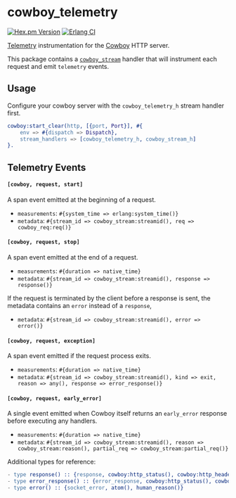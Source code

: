 cowboy_telemetry
=====

[![Hex.pm Version](https://img.shields.io/hexpm/v/cowboy_telemetry.svg)](https://hex.pm/packages/cowboy_telemetry)
[![Erlang CI](https://github.com/beam-telemetry/cowboy_telemetry/workflows/Erlang%20CI/badge.svg?branch=main)](https://github.com/beam-telemetry/cowboy_telemetry/actions)

[Telemetry](https://github.com/beam-telemetry/telemetry) instrumentation for the [Cowboy](https://github.com/ninenines/cowboy) HTTP server.

This package contains a [`cowboy_stream`](https://ninenines.eu/docs/en/cowboy/2.8/manual/cowboy_stream/) handler that will instrument each request and emit `telemetry` events.

## Usage

Configure your cowboy server with the `cowboy_telemetry_h` stream handler first.

```erlang
cowboy:start_clear(http, [{port, Port}], #{
    env => #{dispatch => Dispatch},
    stream_handlers => [cowboy_telemetry_h, cowboy_stream_h]
}.
```

## Telemetry Events

#### `[cowboy, request, start]`

A span event emitted at the beginning of a request.

* `measurements`: `#{system_time => erlang:system_time()}`
* `metadata`: `#{stream_id => cowboy_stream:streamid(), req => cowboy_req:req()}`

#### `[cowboy, request, stop]`

A span event emitted at the end of a request.

* `measurements`: `#{duration => native_time}`
* `metadata`: `#{stream_id => cowboy_stream:streamid(), response => response()}`

If the request is terminated by the client before a response is sent, the metadata contains an `error` instead of a `response`,

* `metadata`: `#{stream_id => cowboy_stream:streamid(), error => error()}`

#### `[cowboy, request, exception]`

A span event emitted if the request process exits.

* `measurements`: `#{duration => native_time}`
* `metadata`: `#{stream_id => cowboy_stream:streamid(), kind => exit, reason => any(), response => error_response()}`

#### `[cowboy, request, early_error]`

A single event emitted when Cowboy itself returns an `early_error` response before executing any handlers.

* `measurements`: `#{duration => native_time}`
* `metadata`: `#{stream_id => cowboy_stream:streamid(), reason => cowboy_stream:reason(), partial_req => cowboy_stream:partial_req()}`

Additional types for reference:

```erlang
- type response() :: {response, cowboy:http_status(), cowboy:http_headers(), cowboy_req:resp_body()}.
- type error_response() :: {error_response, cowboy:http_status(), cowboy:http_headers(), cowboy_req:resp_body()}.
- type error() :: {socket_error, atom(), human_reason()}
```
